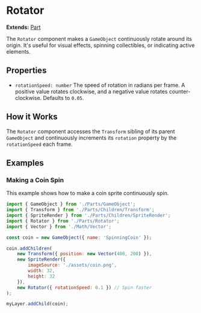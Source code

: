 # Rotator

**Extends:** [Part](./Part.md)

The `Rotator` component makes a `GameObject` continuously rotate around its origin. It's useful for visual effects, spinning collectibles, or indicating active elements.

## Properties

-   `rotationSpeed: number`
    The speed of rotation in radians per frame. A positive value rotates clockwise, and a negative value rotates counter-clockwise. Defaults to `0.05`.

## How it Works

The `Rotator` component accesses the `Transform` sibling of its parent `GameObject` and continuously increments its `rotation` property by the `rotationSpeed` each frame.

## Examples

### Making a Coin Spin

This example shows how to make a coin sprite continuously spin.

```javascript
import { GameObject } from './Parts/GameObject';
import { Transform } from './Parts/Children/Transform';
import { SpriteRender } from './Parts/Children/SpriteRender';
import { Rotator } from './Parts/Rotator';
import { Vector } from './Math/Vector';

const coin = new GameObject({ name: 'SpinningCoin' });

coin.addChildren(
    new Transform({ position: new Vector(400, 200) }),
    new SpriteRender({
        imageSource: './assets/coin.png',
        width: 32,
        height: 32
    }),
    new Rotator({ rotationSpeed: 0.1 }) // Spin faster
);

myLayer.addChild(coin);
```